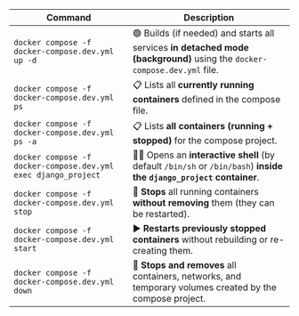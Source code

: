 | Command                                                        | Description                                                                                                              |
| -------------------------------------------------------------- | ------------------------------------------------------------------------------------------------------------------------ |
| `docker compose -f docker-compose.dev.yml up -d`               | 🟢 Builds (if needed) and starts all services **in detached mode (background)** using the `docker-compose.dev.yml` file. |
| `docker compose -f docker-compose.dev.yml ps`                  | 📋 Lists all **currently running containers** defined in the compose file.                                               |
| `docker compose -f docker-compose.dev.yml ps -a`               | 📋 Lists **all containers (running + stopped)** for the compose project.                                                 |
| `docker compose -f docker-compose.dev.yml exec django_project` | 🧑‍💻 Opens an **interactive shell** (by default `/bin/sh` or `/bin/bash`) **inside the `django_project` container**.    |
| `docker compose -f docker-compose.dev.yml stop`                | 🛑 **Stops** all running containers **without removing** them (they can be restarted).                                   |
| `docker compose -f docker-compose.dev.yml start`               | ▶️ **Restarts previously stopped containers** without rebuilding or re-creating them.                                    |
| `docker compose -f docker-compose.dev.yml down`                | 🧹 **Stops and removes** all containers, networks, and temporary volumes created by the compose project.                 |
